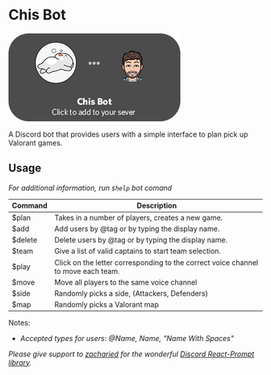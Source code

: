 # Chis Bot

[![chisbot](pictures/chisbot.png)](https://discord.com/api/oauth2/authorize?client_id=724657775652634795&permissions=8&scope=bot)

A Discord bot that provides users with a simple interface to plan pick up Valorant games.  

## Usage

*For additional information, run `$help` bot comand*

| Command | Description                                                                       |
| ------- | --------------------------------------------------------------------------------- |
| $plan   | Takes in a number of players, creates a new game.                                 |
| $add    | Add users by @tag or by typing the display name.                                  |
| $delete | Delete users by @tag or by typing the display name.                               |
| $team   | Give a list of valid captains to start team selection.                            |
| $play   | Click on the letter corresponding to the correct voice channel to move each team. |
| $move   | Move all players to the same voice channel                                        |
| $side   | Randomly picks a side, (Attackers, Defenders)                                     |
| $map    | Randomly picks a Valorant map                                                     |

Notes:  

- *Accepted types for users: @Name, Name, "Name With Spaces"*

*Please give support to [zacharied](https://github.com/zacharied) for the wonderful [Discord React-Prompt library](https://github.com/zacharied/discord-eprompt).*
